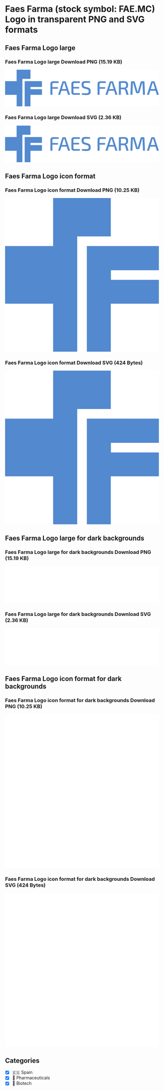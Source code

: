 # Faes Farma (stock symbol: FAE.MC) Logo in transparent PNG and SVG formats

## Faes Farma Logo large

### Faes Farma Logo large Download PNG (15.19 KB)

![Faes Farma Logo large Download PNG (15.19 KB)](/img/orig/FAE.MC_BIG-10aa5490.png)

### Faes Farma Logo large Download SVG (2.36 KB)

![Faes Farma Logo large Download SVG (2.36 KB)](/img/orig/FAE.MC_BIG-5549deb7.svg)

## Faes Farma Logo icon format

### Faes Farma Logo icon format Download PNG (10.25 KB)

![Faes Farma Logo icon format Download PNG (10.25 KB)](/img/orig/FAE.MC-171e0e8b.png)

### Faes Farma Logo icon format Download SVG (424 Bytes)

![Faes Farma Logo icon format Download SVG (424 Bytes)](/img/orig/FAE.MC-f7677dd6.svg)

## Faes Farma Logo large for dark backgrounds

### Faes Farma Logo large for dark backgrounds Download PNG (15.19 KB)

![Faes Farma Logo large for dark backgrounds Download PNG (15.19 KB)](/img/orig/FAE.MC_BIG.D-d37ae3f4.png)

### Faes Farma Logo large for dark backgrounds Download SVG (2.36 KB)

![Faes Farma Logo large for dark backgrounds Download SVG (2.36 KB)](/img/orig/FAE.MC_BIG.D-cb2c420c.svg)

## Faes Farma Logo icon format for dark backgrounds

### Faes Farma Logo icon format for dark backgrounds Download PNG (10.25 KB)

![Faes Farma Logo icon format for dark backgrounds Download PNG (10.25 KB)](/img/orig/FAE.MC.D-5e441930.png)

### Faes Farma Logo icon format for dark backgrounds Download SVG (424 Bytes)

![Faes Farma Logo icon format for dark backgrounds Download SVG (424 Bytes)](/img/orig/FAE.MC.D-c08d6fa9.svg)



## Categories
- [x] 🇪🇸 Spain
- [x] 💊 Pharmaceuticals
- [x] 🧬 Biotech
